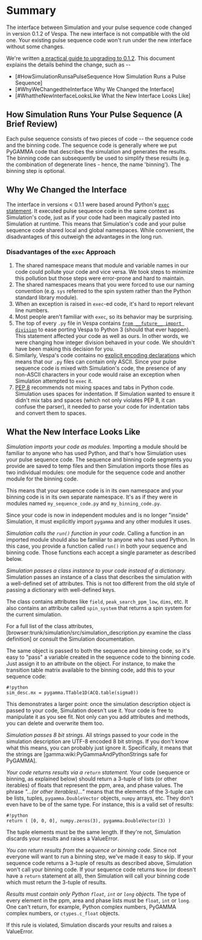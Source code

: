 # Summary
The interface between Simulation and your pulse sequence code changed in
version 0.1.2 of Vespa. The new interface is not compatible with the old one.
Your existing pulse sequence code won't run under the new interface without
some changes.

We're written [a practical guide to upgrading to 0.1.2](/wiki:UpgradingTo_0_1_2/).
This document explains the details behind the change, such as -- 


 * [#HowSimulationRunsaPulseSequence How Simulation Runs a Pulse Sequence]
 * [#WhyWeChangedtheInterface Why We Changed the Interface]
 * [#WhattheNewInterfaceLooksLike What the New Interface Looks Like]

## How Simulation Runs Your Pulse Sequence (A Brief Review)
Each pulse sequence consists of two pieces of code -- the sequence code and
the binning code. The sequence code is generally where we put PyGAMMA code
that describes the simulation and generates the results. The binning code can
subsequently be used to simplify these results (e.g. the combination of
degenerate lines - hence, the name 'binning'). The binning step is optional.

## Why We Changed the Interface
The interface in versions < 0.1.1 were based around Python's 
[`exec` statement](http://docs.python.org/release/2.6.6/reference/simple_stmts.html#the-exec-statement).
It executed pulse sequence code in the same context as Simulation's code,
just as if your code had been magically pasted into Simulation at runtime. 
This means that 
Simulation's code and your pulse sequence code shared local and global
namespaces. While convenient, the disadvantages of this outweigh the 
advantages in the long run.

### Disadvantages of the `exec` Approach
1. The shared namespace means that module and variable names in our code 
 could pollute your code
 and vice versa. We took steps to minimize this pollution but those
 steps were error-prone and hard to maintain.
1. The shared namespaces means that you were forced to use our naming 
 convention (e.g. `sys` referred to the spin system rather than the Python
 standard library module).
1. When an exception is raised in `exec`-ed code, it's hard to report
 relevant line numbers.
1. Most people aren't familiar with `exec`, so its behavior may be surprising.
1. The top of every `.py` file in Vespa contains 
 [`from __future__ import division`](http://www.python.org/dev/peps/pep-0238/)
 to ease porting Vespa to Python 3 (should that ever happen). This 
 statement affected your code as well as ours. In other words, we were 
 changing how integer division behaved in your code. We shouldn't have been 
 making this decision for you.
1. Similarly, Vespa's code contains no 
 [explicit encoding declarations](http://www.python.org/dev/peps/pep-0263/)
 which means that our `.py` files can contain only ASCII. Since your 
 pulse sequence code is mixed with Simulation's code, the presence of any
 non-ASCII characters in your code would raise an exception when Simulation 
 attempted to `exec` it.
1. [PEP 8](http://www.python.org/dev/peps/pep-0008/) recommends not mixing
 spaces and tabs in Python code. Simulation uses spaces for indentation. If 
 Simulation wanted to ensure it didn't mix tabs and spaces (which not only 
 violates PEP 8, it can confuse the parser), it needed to parse your code 
 for indentation tabs and convert them to spaces.


## What the New Interface Looks Like
*Simulation imports your code as modules.* Importing a module should 
be familiar
to anyone who has used Python, and that's how Simulation uses your pulse 
sequence code. The sequence and binning code segments you provide are saved
to temp files and then Simulation imports those files as two individual
modules: one module for the sequence code and another module for the
binning code.

This means that your sequence code is in its own namespace and your 
binning code is in its own separate namespace. It's as if they were in 
modules named `my_sequence_code.py` and `my_binning_code.py`. 

Since your code is now in independent modules and is no longer "inside" 
Simulation, it must explicitly import `pygamma` and any other modules 
it uses.


*Simulation calls the `run()` function in your code.* 
Calling a function
in an imported module should also be familiar to anyone who has used Python.
In this case, you provide a function called `run()` in both your
sequence and binning code. 
Those functions each accept a single parameter as described below.


*Simulation passes a class instance to your code instead of a dictionary.*
Simulation passes an instance of a class that describes the simulation 
with a well-defined set of 
attributes. This is not too different from the old style of passing a 
dictionary with well-defined keys.

The class contains attributes like `field`, `peak_search_ppm_low`, `dims`, 
etc. It also contains an attribute called
`spin_system` that returns a spin system for the current simulation.

For a full list of the class attributes, 
[browser:trunk/simulation/src/simulation_description.py examine the class definition] 
or consult the Simulation documentation.

The same object is passed to both the sequence and binning code, so it's 
easy to "pass" a variable created in the sequence code to the binning code.
Just assign it to an attribute on the object. For instance, to make the 
transition table matrix available to the binning code, add this to 
your sequence code:

```
#!python
sim_desc.mx = pygamma.TTable1D(ACQ.table(sigma0))
```

This demonstrates a larger point: once the simulation description object is
passed to your code, Simulation doesn't use it. Your code is free to
manipulate it as you see fit. Not only can you add attributes and methods, you
can delete and overwrite them too.


*Simulation passes 8 bit strings.* All strings passed to your code in the
simulation description are UTF-8 encoded 8 bit strings. If you don't
know what this means, you can probably just ignore it. Specifically, it means 
that the strings are [gamma:wiki:PyGammaAndPythonStrings safe for PyGAMMA].


*Your code returns results via a `return` statement.*
Your code (sequence or binning, as explained below) should return a 3-tuple 
of lists (or other iterables) 
of floats that represent the ppm, area, and phase values. The phrase 
_"...(or other iterables)..."_ means that the elements of the 3-tuple can 
be lists, tuples, `pygamma.DoubleVector` objects, `numpy` arrays, etc. They 
don't even have to be of the same type. For instance, this is a valid
set of results:
```
#!python
return ( [0, 0, 0], numpy.zeros(3), pygamma.DoubleVector(3) )
```

The tuple elements must be the same length. If they're not,
Simulation discards your results and raises a ValueError.


*You can return results from the sequence or binning code.*
Since not everyone will want to run a binning step, we've made it easy to
skip. If your sequence code returns a 3-tuple of results as described
above, Simulation won't call your binning code. If your sequence code 
returns `None` (or doesn't have a `return` statement at all), then 
Simulation will call your binning code which must return the 3-tuple of
results.


*Results must contain only Python `float`, `int` or `long` objects.*
The type of every element in the ppm, area and phase lists must be
`float`, `int` or `long`. One can't return, for example, Python complex 
numbers, PyGAMMA complex numbers, or `ctypes.c_float` objects. 

If this rule is violated, 
Simulation discards your results and raises a ValueError.
